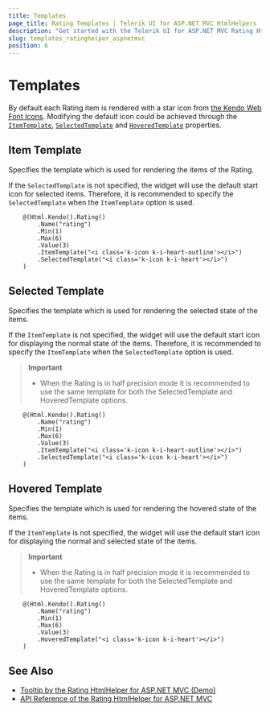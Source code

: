 ```yaml
---
title: Templates
page_title: Rating Templates | Telerik UI for ASP.NET MVC HtmlHelpers
description: "Get started with the Telerik UI for ASP.NET MVC Rating HtmlHelper and learn how to configure the item templates."
slug: templates_ratinghelper_aspnetmvc
position: 6
---
```


# Templates

By default each Rating item is rendered with a star icon from [the Kendo Web Font Icons](https://docs.telerik.com/kendo-ui/styles-and-layout/icons-web). Modifying the default icon could be achieved through the [`ItemTemplate`](https://docs.telerik.com/aspnet-mvc/api//Kendo.Mvc.UI.Fluent/RatingBuilder#itemtemplatesystemstring), [`SelectedTemplate`](https://docs.telerik.com/aspnet-mvc/api//Kendo.Mvc.UI.Fluent/RatingBuilder#selectedtemplatesystemstring) and [`HoveredTemplate`](https://docs.telerik.com/aspnet-mvc/api//Kendo.Mvc.UI.Fluent/RatingBuilder#hoveredtemplatesystemstring) properties.

## Item Template

Specifies the template which is used for rendering the items of the Rating.

If the `SelectedTemplate` is not specified, the widget will use the default start icon for selected items. Therefore, it is recommended to specify the `SelectedTemplate` when the `ItemTemplate` option is used.

```Razor
    @(Html.Kendo().Rating()
        .Name("rating")
        .Min(1)
        .Max(6)
        .Value(3)
        .ItemTemplate("<i class='k-icon k-i-heart-outline'></i>")
        .SelectedTemplate("<i class='k-icon k-i-heart'></i>")
    )
```

## Selected Template

Specifies the template which is used for rendering the selected state of the items.

If the `ItemTemplate` is not specified, the widget will use the default start icon for displaying the normal state of the items. Therefore, it is recommended to specify the `ItemTemplate` when the `SelectedTemplate` option is used.

> **Important**
> * When the Rating is in half precision mode it is recommended to use the same template for both the SelectedTemplate and HoveredTemplate options.

```Razor
    @(Html.Kendo().Rating()
        .Name("rating")
        .Min(1)
        .Max(6)
        .Value(3)
        .ItemTemplate("<i class='k-icon k-i-heart-outline'></i>")
        .SelectedTemplate("<i class='k-icon k-i-heart'></i>")
    )
```

## Hovered Template

Specifies the template which is used for rendering the hovered state of the items.

If the `ItemTemplate` is not specified, the widget will use the default start icon for displaying the normal and selected state of the items.

> **Important**
> * When the Rating is in half precision mode it is recommended to use the same template for both the SelectedTemplate and HoveredTemplate options.

```Razor
    @(Html.Kendo().Rating()
        .Name("rating")
        .Min(1)
        .Max(6)
        .Value(3)
        .HoveredTemplate("<i class='k-icon k-i-heart'></i>")
    )
```

## See Also

* [Tooltip by the Rating HtmlHelper for ASP.NET MVC (Demo)](https://demos.telerik.com/aspnet-mvc/rating/tooltip)
* [API Reference of the Rating HtmlHelper for ASP.NET MVC](http://docs.telerik.com/aspnet-mvc/api/Kendo.Mvc/Rating)
